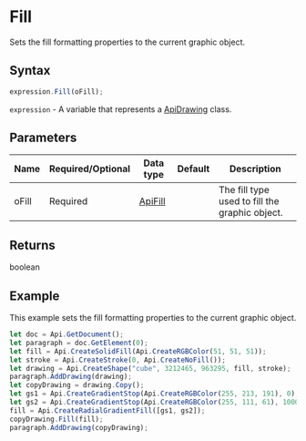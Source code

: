 # Fill

Sets the fill formatting properties to the current graphic object.

## Syntax

```javascript
expression.Fill(oFill);
```

`expression` - A variable that represents a [ApiDrawing](../ApiDrawing.md) class.

## Parameters

| **Name** | **Required/Optional** | **Data type** | **Default** | **Description** |
| ------------- | ------------- | ------------- | ------------- | ------------- |
| oFill | Required | [ApiFill](../../ApiFill/ApiFill.md) |  | The fill type used to fill the graphic object. |

## Returns

boolean

## Example

This example sets the fill formatting properties to the current graphic object.

```javascript editor-docx
let doc = Api.GetDocument();
let paragraph = doc.GetElement(0);
let fill = Api.CreateSolidFill(Api.CreateRGBColor(51, 51, 51));
let stroke = Api.CreateStroke(0, Api.CreateNoFill());
let drawing = Api.CreateShape("cube", 3212465, 963295, fill, stroke);
paragraph.AddDrawing(drawing);
let copyDrawing = drawing.Copy();
let gs1 = Api.CreateGradientStop(Api.CreateRGBColor(255, 213, 191), 0);
let gs2 = Api.CreateGradientStop(Api.CreateRGBColor(255, 111, 61), 100000);
fill = Api.CreateRadialGradientFill([gs1, gs2]);
copyDrawing.Fill(fill);
paragraph.AddDrawing(copyDrawing);
```
